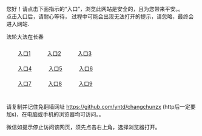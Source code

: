 您好！请点击下面指示的“入口”，浏览此网站是安全的，且为您带来平安。。 <br/>
点击入口后，请耐心等待， 过程中可能会出现无法打开的提示，请忽略，最终会进入网站. </br>

法轮大法在长春<br/>
<div style="padding:10px"><a style="margin:20px" target="_blank" href="https://d15gmnv7oj2zqa.cloudfront.net/2Qpsp?ofkvuboq" id="ccLink1" rel="nofollow">入口1</a> <a target="_blank" style="margin:20px" href="https://d22ryrnq6p3lek.cloudfront.net/2Qpsp?zjnhsp" id="ccLink2" rel="nofollow">入口2</a> <a style="margin:20px" target="_blank" href="https://d2r1k82hp1skha.cloudfront.net/2Qpsp?nvsfamg" id="ccLink3" rel="nofollow">入口3</a></div>

<div style="padding:10px" ><a style="margin:20px" target="_blank" href="https://d15gmnv7oj2zqa.cloudfront.net/2Qpsp?ofkvuboq" id="ccLink4" rel="nofollow">入口4</a> <a style="margin:20px" href="https://d22ryrnq6p3lek.cloudfront.net/2Qpsp?zjnhsp" target="_blank" id="ccLink5" rel="nofollow">入口5</a> <a style="margin:20px" href="https://d2r1k82hp1skha.cloudfront.net/2Qpsp?nvsfamg" target="_blank" id="ccLink6" rel="nofollow">入口6</a></div>

<div style="padding:10px"><a style="margin:20px" target="_blank" href="https://d15gmnv7oj2zqa.cloudfront.net/2Qpsp?ofkvuboq" id="ccLink7" rel="nofollow">入口7</a> <a style="margin:20px" href="https://d22ryrnq6p3lek.cloudfront.net/2Qpsp?zjnhsp" target="_blank" id="ccLink8" rel="nofollow">入口8</a> <a style="margin:20px" target="_blank" href="https://d2r1k82hp1skha.cloudfront.net/2Qpsp?nvsfamg" id="ccLink9" rel="nofollow">入口9</a></div>

<br/>



请复制并记住免翻墙网址 https://github.com/yntd/changchunzx (http后一定要加s)，在电脑或手机的浏览器均可访问。。<br/>

微信如提示停止访问该网页，须先点击右上角，选择浏览器打开。
